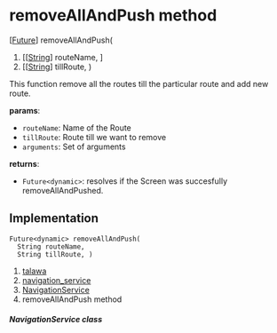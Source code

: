 
<div>

# removeAllAndPush method

</div>


[[Future](https://api.flutter.dev/flutter/dart-core/Future-class.html)]
removeAllAndPush(

1.  [[[String](https://api.flutter.dev/flutter/dart-core/String-class.md)]
    routeName, ]
2.  [[[String](https://api.flutter.dev/flutter/dart-core/String-class.html)]
    tillRoute, )



This function remove all the routes till the particular route and add
new route.

**params**:

-   `routeName`: Name of the Route
-   `tillRoute`: Route till we want to remove
-   `arguments`: Set of arguments

**returns**:

-   `Future<dynamic>`: resolves if the Screen was succesfully
    removeAllAndPushed.



## Implementation

``` language-dart
Future<dynamic> removeAllAndPush(
  String routeName,
  String tillRoute, ) 
```







1.  [talawa](../../index.md)
2.  [navigation_service](../../services_navigation_service/)
3.  [NavigationService](../../services_navigation_service/NavigationService-class.md)
4.  removeAllAndPush method

##### NavigationService class







